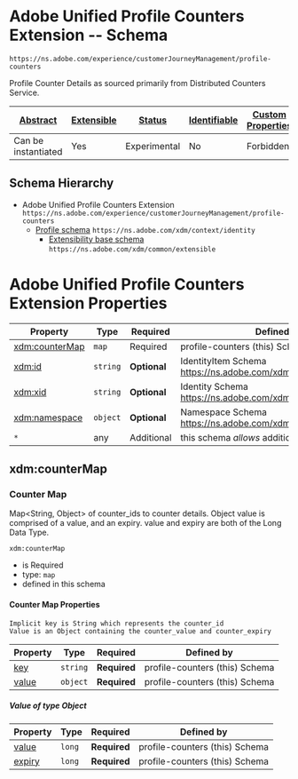 # Adobe Unified Profile Counters Extension -- Schema
```
https://ns.adobe.com/experience/customerJourneyManagement/profile-counters
```

Profile Counter Details as sourced primarily from Distributed Counters Service.

| [Abstract](../../../../abstract.md) | [Extensible](../../../../extensions.md) | [Status](../../../../status.md) | [Identifiable](../../../../id.md) | [Custom Properties](../../../../extensions.md) | [Additional Properties](../../../../extensions.md) | Defined In                                                                                                                                         |
| ----------------------------------- | --------------------------------------- | ------------------------------- | --------------------------------- | ---------------------------------------------- | -------------------------------------------------- | -------------------------------------------------------------------------------------------------------------------------------------------------- |
| Can be instantiated                 | Yes                                     | Experimental                    | No                                | Forbidden                                      | Permitted                                          | [adobe/experience/customerJourneyManagement/profile-counters.schema.json](adobe/experience/customerJourneyManagement/profile-counters.schema.json) |

## Schema Hierarchy

- Adobe Unified Profile Counters Extension `https://ns.adobe.com/experience/customerJourneyManagement/profile-counters`
  - [Profile schema](../../../classes/profile.schema.json) `https://ns.adobe.com/xdm/context/identity`
    - [Extensibility base schema](../../../datatypes/extensible.schema.md) `https://ns.adobe.com/xdm/common/extensible` 
    

# Adobe Unified Profile Counters Extension Properties

| Property                         | Type       | Required   | Defined by                                                                        |
| -------------------------------- | ---------- | ---------- | --------------------------------------------------------------------------------- |
| [xdm:counterMap](#xdmcountermap) | `map`      | Required   | profile-counters (this) Schema                             |
| [xdm:id](#xdmid)               | `string` | **Optional** | IdentityItem Schema https://ns.adobe.com/xdm/context/identityitem           |
| [xdm:xid](#xdmxid)             | `string` | **Optional** | Identity Schema https://ns.adobe.com/xdm/context/identity               |
| [xdm:namespace](#xdmnamespace) | `object` | **Optional** | Namespace Schema https://ns.adobe.com/xdm/context/namespace |
| `*`                            | any      | Additional   | this schema _allows_ additional properties                  |


## xdm:counterMap

### Counter Map

Map<String, Object> of counter_ids to counter details.
Object value is comprised of a value, and an expiry.
value and expiry are both of the Long Data Type.

`xdm:counterMap`

- is Required
- type: `map`
- defined in this schema

#### Counter Map Properties

```
Implicit key is String which represents the counter_id
Value is an Object containing the counter_value and counter_expiry
```

| Property                 | Type     | Required     | Defined by                     |
| ------------------------ | -------- | ------------ | ------------------------------ |
| [key](#counterid)        | `string` | **Required** | profile-counters (this) Schema |
| [value](#counterdetails) | `object` | **Required** | profile-counters (this) Schema     |

##### Value of type Object

| Property                         | Type   | Required     | Defined by                     |
| -------------------------------- | ------ | ------------ | ------------------------------ |
| [value](#countermapvaluevalue)   | `long` | **Required** | profile-counters (this) Schema |
| [expiry](#countermapvalueexpiry) | `long` | **Required** | profile-counters (this) Schema       |
